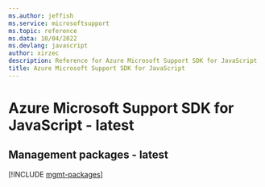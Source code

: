 ```yaml
---
ms.author: jeffish
ms.service: microsoftsupport
ms.topic: reference
ms.data: 10/04/2022
ms.devlang: javascript
author: xirzec
description: Reference for Azure Microsoft Support SDK for JavaScript
title: Azure Microsoft Support SDK for JavaScript
---
```

# Azure Microsoft Support SDK for JavaScript - latest

## Management packages - latest
[!INCLUDE [mgmt-packages](microsoft-support-mgmt-index.md)]